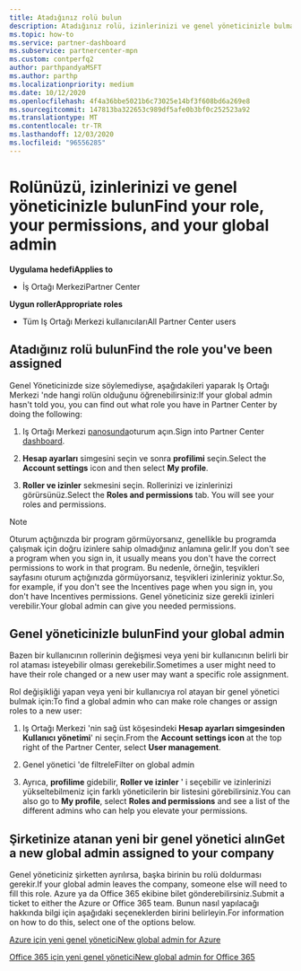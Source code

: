 ```yaml
---
title: Atadığınız rolü bulun
description: Atadığınız rolü, izinlerinizi ve genel yöneticinizle bulmak için Iş Ortağı Merkezi 'ne nereden gidebileceğinizi öğrenin.
ms.topic: how-to
ms.service: partner-dashboard
ms.subservice: partnercenter-mpn
ms.custom: contperfq2
author: parthpandyaMSFT
ms.author: parthp
ms.localizationpriority: medium
ms.date: 10/12/2020
ms.openlocfilehash: 4f4a36bbe5021b6c73025e14bf3f608bd6a269e8
ms.sourcegitcommit: 147813ba322653c989df5afe0b3bf0c252523a92
ms.translationtype: MT
ms.contentlocale: tr-TR
ms.lasthandoff: 12/03/2020
ms.locfileid: "96556285"
---
```

# <a name="find-your-role-your-permissions-and-your-global-admin"></a><span data-ttu-id="075ef-103">Rolünüzü, izinlerinizi ve genel yöneticinizle bulun</span><span class="sxs-lookup"><span data-stu-id="075ef-103">Find your role, your permissions, and your global admin</span></span>

<span data-ttu-id="075ef-104">**Uygulama hedefi**</span><span class="sxs-lookup"><span data-stu-id="075ef-104">**Applies to**</span></span>
- <span data-ttu-id="075ef-105">İş Ortağı Merkezi</span><span class="sxs-lookup"><span data-stu-id="075ef-105">Partner Center</span></span>

<span data-ttu-id="075ef-106">**Uygun roller**</span><span class="sxs-lookup"><span data-stu-id="075ef-106">**Appropriate roles**</span></span>

- <span data-ttu-id="075ef-107">Tüm Iş Ortağı Merkezi kullanıcıları</span><span class="sxs-lookup"><span data-stu-id="075ef-107">All Partner Center users</span></span>

## <a name="find-the-role-youve-been-assigned"></a><span data-ttu-id="075ef-108">Atadığınız rolü bulun</span><span class="sxs-lookup"><span data-stu-id="075ef-108">Find the role you've been assigned</span></span>

<span data-ttu-id="075ef-109">Genel Yöneticinizde size söylemediyse, aşağıdakileri yaparak Iş Ortağı Merkezi 'nde hangi rolün olduğunu öğrenebilirsiniz:</span><span class="sxs-lookup"><span data-stu-id="075ef-109">If your global admin hasn't told you, you can find out what role you have in Partner Center by doing the following:</span></span>

1. <span data-ttu-id="075ef-110">Iş Ortağı Merkezi [panosunda](https://partner.microsoft.com/dashboard/home)oturum açın.</span><span class="sxs-lookup"><span data-stu-id="075ef-110">Sign into Partner Center [dashboard](https://partner.microsoft.com/dashboard/home).</span></span>

1. <span data-ttu-id="075ef-111">**Hesap ayarları** simgesini seçin ve sonra **profilimi** seçin.</span><span class="sxs-lookup"><span data-stu-id="075ef-111">Select the **Account settings** icon and then select **My profile**.</span></span>
 
1. <span data-ttu-id="075ef-112">**Roller ve izinler** sekmesini seçin. Rollerinizi ve izinlerinizi görürsünüz.</span><span class="sxs-lookup"><span data-stu-id="075ef-112">Select the **Roles and permissions** tab. You will see your roles and permissions.</span></span>
 
>[!Note]
><span data-ttu-id="075ef-113">Oturum açtığınızda bir program görmüyorsanız, genellikle bu programda çalışmak için doğru izinlere sahip olmadığınız anlamına gelir.</span><span class="sxs-lookup"><span data-stu-id="075ef-113">If you don't see a program when you sign in, it usually means you don't have the correct permissions to work in that program.</span></span> <span data-ttu-id="075ef-114">Bu nedenle, örneğin, teşvikleri sayfasını oturum açtığınızda görmüyorsanız, teşvikleri izinleriniz yoktur.</span><span class="sxs-lookup"><span data-stu-id="075ef-114">So, for example, if you don't see the Incentives page when you sign in, you don't have Incentives permissions.</span></span> <span data-ttu-id="075ef-115">Genel yöneticiniz size gerekli izinleri verebilir.</span><span class="sxs-lookup"><span data-stu-id="075ef-115">Your global admin can give you needed permissions.</span></span>

## <a name="find-your-global-admin"></a><span data-ttu-id="075ef-116">Genel yöneticinizle bulun</span><span class="sxs-lookup"><span data-stu-id="075ef-116">Find your global admin</span></span>

<span data-ttu-id="075ef-117">Bazen bir kullanıcının rollerinin değişmesi veya yeni bir kullanıcının belirli bir rol ataması isteyebilir olması gerekebilir.</span><span class="sxs-lookup"><span data-stu-id="075ef-117">Sometimes a user might need to have their role changed or a new user may want a specific role assignment.</span></span>

<span data-ttu-id="075ef-118">Rol değişikliği yapan veya yeni bir kullanıcıya rol atayan bir genel yönetici bulmak için:</span><span class="sxs-lookup"><span data-stu-id="075ef-118">To find a global admin who can make role changes or assign roles to a new user:</span></span> 

1. <span data-ttu-id="075ef-119">Iş Ortağı Merkezi 'nin sağ üst köşesindeki **Hesap ayarları simgesinden** **Kullanıcı yönetimi**' ni seçin.</span><span class="sxs-lookup"><span data-stu-id="075ef-119">From the **Account settings icon** at the top right of the Partner Center, select **User management**.</span></span>

1. <span data-ttu-id="075ef-120">Genel yönetici 'de filtrele</span><span class="sxs-lookup"><span data-stu-id="075ef-120">Filter on global admin</span></span>

1. <span data-ttu-id="075ef-121">Ayrıca, **profilime** gidebilir, **Roller ve izinler** ' i seçebilir ve izinlerinizi yükseltebilmeniz için farklı yöneticilerin bir listesini görebilirsiniz.</span><span class="sxs-lookup"><span data-stu-id="075ef-121">You can also go to **My profile**, select **Roles and permissions** and see a list of the different admins who can help you elevate your permissions.</span></span> 


## <a name="get-a-new-global-admin-assigned-to-your-company"></a><span data-ttu-id="075ef-122">Şirketinize atanan yeni bir genel yönetici alın</span><span class="sxs-lookup"><span data-stu-id="075ef-122">Get a new global admin assigned to your company</span></span>

<span data-ttu-id="075ef-123">Genel yöneticiniz şirketten ayrılırsa, başka birinin bu rolü doldurması gerekir.</span><span class="sxs-lookup"><span data-stu-id="075ef-123">If your global admin leaves the company, someone else will need to fill this role.</span></span> <span data-ttu-id="075ef-124">Azure ya da Office 365 ekibine bilet gönderebilirsiniz.</span><span class="sxs-lookup"><span data-stu-id="075ef-124">Submit a ticket to either the Azure or Office 365 team.</span></span> <span data-ttu-id="075ef-125">Bunun nasıl yapılacağı hakkında bilgi için aşağıdaki seçeneklerden birini belirleyin.</span><span class="sxs-lookup"><span data-stu-id="075ef-125">For information on how to do this, select one of the options below.</span></span>

[<span data-ttu-id="075ef-126">Azure için yeni genel yönetici</span><span class="sxs-lookup"><span data-stu-id="075ef-126">New global admin for Azure</span></span>](https://support.microsoft.com/help/4505981/what-to-do-if-the-only-admin-for-your-mpn-program-has-left-the-company)

[<span data-ttu-id="075ef-127">Office 365 için yeni genel yönetici</span><span class="sxs-lookup"><span data-stu-id="075ef-127">New global admin for Office 365</span></span>](https://admin.microsoft.com/)

